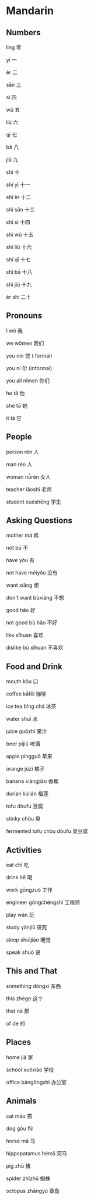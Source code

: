# Mandarin

## Numbers

ling       零

yī         一

èr         二

sān        三

sì         四

wǔ         五

liù        六

qī         七

bā         八

jiǔ        九

shí        十

shí yī   十一

shí èr   十二

shí sān  十三

shí sì   十四

shí wǔ   十五

shí liù  十六

shí qī   十七

shí bā   十八

shí jiǔ  十九

èr shí   二十


## Pronouns

I                wǒ                  我

we               wǒmen               我们

you              nín                 您     (  formal)

you              ní                  尔     (informal)

you all          nǐmen               你们


he               tā                  他

she               tā                  她

it               tā                  它


## People

person             rén             人

man                rén             人

woman            nǚrén           女人

teacher          lǎoshī          老师

student          xuéshēng        学生


## Asking Questions

mother             mā                媽

not                bù              不

have                  yǒu            有

not have           méiyǒu          没有

want               xiǎng             想

don't want         bùxiǎng         不想

good                  hǎo           好

not good           bù hǎo         不好

like                  xǐhuan        喜欢

dislike            bù xǐhuan      不喜欢


## Food and Drink

mouth              kǒu             口 

coffee             kāfēi           咖啡

ice tea            bīng chá        冰茶

water              shuǐ            水

juice              guǒzhī          果汁

beer               píjiǔ           啤酒

apple              píngguǒ         苹果

orange             júzi            橘子

banana             xiāngjiāo       香蕉

durian             liúlián         榴莲


tofu               dòufu             豆腐

stinky             chòu            臭

fermented tofu     chòu dòufu      臭豆腐


## Activities

eat               chī              吃

drink             hē               喝

work              gōngzuò          工作

engineer          gōngchéngshī     工程师

play              wán              玩

study             yánjiū           研究

sleep             shuìjiào         睡觉

speak             shuō             说


## This and That

something         dōngxi           东西

this              zhège            这个

that              nà               那

of                de               的


## Places

home               jiā             家

school             xuéxiào         学校

office             bàngōngshì      办公室


## Animals

cat                māo               猫

dog                gǒu               狗

horse              mǎ                马

hippopatamus       hémǎ            河马

pig                zhū               猪

spider             zhīzhū          蜘蛛

octopus            zhāngyú         章鱼


